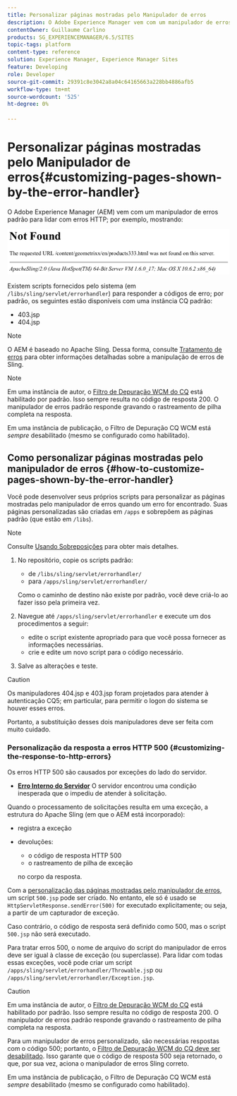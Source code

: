 ```yaml
---
title: Personalizar páginas mostradas pelo Manipulador de erros
description: O Adobe Experience Manager vem com um manipulador de erros padrão para lidar com erros HTTP.
contentOwner: Guillaume Carlino
products: SG_EXPERIENCEMANAGER/6.5/SITES
topic-tags: platform
content-type: reference
solution: Experience Manager, Experience Manager Sites
feature: Developing
role: Developer
source-git-commit: 29391c8e3042a8a04c64165663a228bb4886afb5
workflow-type: tm+mt
source-wordcount: '525'
ht-degree: 0%

---
```


# Personalizar páginas mostradas pelo Manipulador de erros{#customizing-pages-shown-by-the-error-handler}

O Adobe Experience Manager (AEM) vem com um manipulador de erros padrão para lidar com erros HTTP; por exemplo, mostrando:

![chlimage_1-67](assets/chlimage_1-67a.png)

Existem scripts fornecidos pelo sistema (em `/libs/sling/servlet/errorhandler`) para responder a códigos de erro; por padrão, os seguintes estão disponíveis com uma instância CQ padrão:

* 403.jsp
* 404.jsp

>[!NOTE]
>
>O AEM é baseado no Apache Sling. Dessa forma, consulte [Tratamento de erros](https://sling.apache.org/documentation/the-sling-engine/errorhandling.html) para obter informações detalhadas sobre a manipulação de erros de Sling.

>[!NOTE]
>
>Em uma instância de autor, o [Filtro de Depuração WCM do CQ](/help/sites-deploying/osgi-configuration-settings.md) está habilitado por padrão. Isso sempre resulta no código de resposta 200. O manipulador de erros padrão responde gravando o rastreamento de pilha completa na resposta.
>
>Em uma instância de publicação, o Filtro de Depuração CQ WCM está *sempre* desabilitado (mesmo se configurado como habilitado).

## Como personalizar páginas mostradas pelo manipulador de erros {#how-to-customize-pages-shown-by-the-error-handler}

Você pode desenvolver seus próprios scripts para personalizar as páginas mostradas pelo manipulador de erros quando um erro for encontrado. Suas páginas personalizadas são criadas em `/apps` e sobrepõem as páginas padrão (que estão em `/libs`).

>[!NOTE]
>
>Consulte [Usando Sobreposições](/help/sites-developing/overlays.md) para obter mais detalhes.

1. No repositório, copie os scripts padrão:

   * de `/libs/sling/servlet/errorhandler/`
   * para `/apps/sling/servlet/errorhandler/`

   Como o caminho de destino não existe por padrão, você deve criá-lo ao fazer isso pela primeira vez.

1. Navegue até `/apps/sling/servlet/errorhandler` e execute um dos procedimentos a seguir:

   * edite o script existente apropriado para que você possa fornecer as informações necessárias.
   * crie e edite um novo script para o código necessário.

1. Salve as alterações e teste.

>[!CAUTION]
>
>Os manipuladores 404.jsp e 403.jsp foram projetados para atender à autenticação CQ5; em particular, para permitir o logon do sistema se houver esses erros.
>
>Portanto, a substituição desses dois manipuladores deve ser feita com muito cuidado.

### Personalização da resposta a erros HTTP 500 {#customizing-the-response-to-http-errors}

Os erros HTTP 500 são causados por exceções do lado do servidor.

* **[Erro Interno do Servidor](https://www.w3.org/Protocols/rfc2616/rfc2616-sec10.html)**
O servidor encontrou uma condição inesperada que o impediu de atender à solicitação.

Quando o processamento de solicitações resulta em uma exceção, a estrutura do Apache Sling (em que o AEM está incorporado):

* registra a exceção
* devoluções:

   * o código de resposta HTTP 500
   * o rastreamento de pilha de exceção

  no corpo da resposta.

Com a [personalização das páginas mostradas pelo manipulador de erros](#how-to-customize-pages-shown-by-the-error-handler), um script `500.jsp` pode ser criado. No entanto, ele só é usado se `HttpServletResponse.sendError(500)` for executado explicitamente; ou seja, a partir de um capturador de exceção.

Caso contrário, o código de resposta será definido como 500, mas o script `500.jsp` não será executado.

Para tratar erros 500, o nome de arquivo do script do manipulador de erros deve ser igual à classe de exceção (ou superclasse). Para lidar com todas essas exceções, você pode criar um script `/apps/sling/servlet/errorhandler/Throwable.js`p ou `/apps/sling/servlet/errorhandler/Exception.jsp`.

>[!CAUTION]
>
>Em uma instância de autor, o [Filtro de Depuração WCM do CQ](/help/sites-deploying/osgi-configuration-settings.md) está habilitado por padrão. Isso sempre resulta no código de resposta 200. O manipulador de erros padrão responde gravando o rastreamento de pilha completa na resposta.
>
>Para um manipulador de erros personalizado, são necessárias respostas com o código 500; portanto, o [Filtro de Depuração WCM do CQ deve ser desabilitado](/help/sites-deploying/osgi-configuration-settings.md). Isso garante que o código de resposta 500 seja retornado, o que, por sua vez, aciona o manipulador de erros Sling correto.
>
>Em uma instância de publicação, o Filtro de Depuração CQ WCM está *sempre* desabilitado (mesmo se configurado como habilitado).

